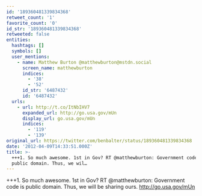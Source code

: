 ```yaml
---
id: '189360481339834368'
retweet_count: '1'
favorite_count: '0'
id_str: '189360481339834368'
retweeted: false
entities:
  hashtags: []
  symbols: []
  user_mentions:
    - name: Matthew Burton @matthewburton@mstdn.social
      screen_name: matthewburton
      indices:
        - '38'
        - '52'
      id_str: '6487432'
      id: '6487432'
  urls:
    - url: http://t.co/ItNbIHV7
      expanded_url: http://go.usa.gov/mUn
      display_url: go.usa.gov/mUn
      indices:
        - '119'
        - '139'
original_url: https://twitter.com/benbalter/status/189360481339834368
date: '2012-04-09T14:33:51.000Z'
title: >-
  +++1. So much awesome. 1st in Gov? RT @matthewburton: Government code is
  public domain. Thus, we wil…
---
```


+++1. So much awesome. 1st in Gov? RT @matthewburton: Government code is public domain. Thus, we will be sharing ours. http://go.usa.gov/mUn